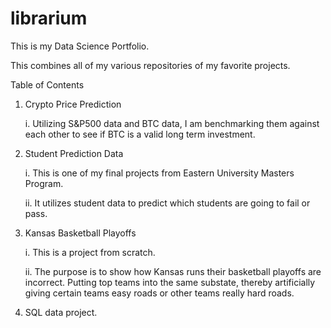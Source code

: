 # librarium
This is my Data Science Portfolio. 

This combines all of my various repositories of my favorite projects.

Table of Contents
1. Crypto Price Prediction
   
   i. Utilizing S&P500 data and BTC data, I am benchmarking them against each other to see if BTC is a valid long term investment.

2. Student Prediction Data
   
   i. This is one of my final projects from Eastern University Masters Program.
   
   ii. It utilizes student data to predict which students are going to fail or pass.

3. Kansas Basketball Playoffs

   i. This is a project from scratch.

   ii. The purpose is to show how Kansas runs their basketball playoffs are incorrect. Putting top teams into the same substate, thereby artificially giving certain teams easy roads or other teams really hard roads.
   
4. SQL data project.
